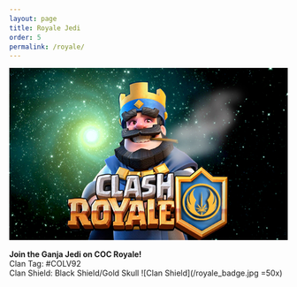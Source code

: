 ```yaml
---
layout: page
title: Royale Jedi
order: 5 
permalink: /royale/
---
```


![Clash Royale image](/royale.png)

**Join the Ganja Jedi on COC Royale!** <br/>
Clan Tag: #COLV92 <br/>
Clan Shield: Black Shield/Gold Skull ![Clan Shield](/royale_badge.jpg =50x)
